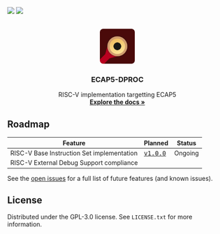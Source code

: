 <p float="left">
<a href="https://ecap5.github.io/ECAP5-DPROC/report.html"><img src="https://img.shields.io/endpoint?url=https%3A%2F%2Fgist.githubusercontent.com%2Fcchaine%2F32195ea7fa70c0218ef3f9952504c59e%2Fraw%2Ftest-result-badge.json?"/></a>
<a href="https://ecap5.github.io/ECAP5-DPROC/report.html"><img src="https://img.shields.io/endpoint?url=https%3A%2F%2Fgist.githubusercontent.com%2Fcchaine%2F32195ea7fa70c0218ef3f9952504c59e%2Fraw%2Ftraceability-result-badge.json?"/></a>
</p>

<br />
<div align="center">
    <img src="docs/src/assets/logo-rounded.svg" alt="Logo" width="80" height="80">

  <h3 align="center">ECAP5-DPROC</h3>

  <p align="center">
    RISC-V implementation targetting ECAP5
    <br />
    <a href="https://ecap5.github.io/ECAP5-DPROC/"><strong>Explore the docs »</strong></a>
    <br />
  </p>
</div>

## Roadmap

<table>
  <thead>
    <tr>
      <th>Feature</th>
      <th>Planned</th>
      <th>Status</th>
    </tr>
  </thead>
  <tbody>
    <tr>
      <td>RISC-V Base Instruction Set implementation</td>
      <td><a href="https://github.com/ECAP5/ECAP5-DPROC/milestone/1"><samp>v1.0.0</samp></a></td>
      <td>Ongoing</td>
    </tr>
    <tr>
      <td>RISC-V External Debug Support compliance</td>
      <td></td>
      <td></td>
    </tr>
  </tbody>
</table>

See the [open issues](https://github.com/ecap5/ecap5-dproc/issues) for a full list of future features (and known issues).

<!-- LICENSE -->
## License

Distributed under the GPL-3.0 license. See `LICENSE.txt` for more information.
